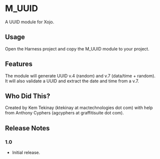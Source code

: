 # M_UUID

A UUID module for Xojo.

## Usage

Open the Harness project and copy the M_UUID module to your project.

## Features

The module will generate UUID v.4 (random) and v.7 (data/time + random). It will also validate a UUID and extract the date and time from a v.7.

## Who Did This?

Created by Kem Tekinay (ktekinay at mactechnologies dot com) with help from Anthony Cyphers (agcyphers at graffitisuite dot com).

## Release Notes

### 1.0

- Initial release.
